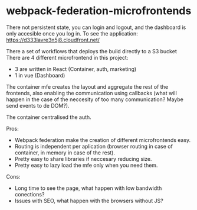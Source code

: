 # webpack-federation-microfrontends

There not persistent state, you can login and logout, and the dashboard is only accesible once you log in. To see the application: https://d333lavre3n5j8.cloudfront.net/

There a set of workflows that deploys the build directly to a S3 bucket
There are 4 different microfrontend in this project:
- 3 are written in React (Container, auth, marketing)
- 1 in vue (Dashboard)

The container mfe creates the layout and aggregate the rest of the frontends, also enabling the communication using callbacks (what will happen in the case of the neccesity of too many communication? Maybe send events to de DOM?).

The container centralised the auth.

Pros:
  - Webpack federation make the creation of different microfrontends easy.
  - Routing is independent per aplication (browser routing in case of container, in memory in case of the rest).
  - Pretty easy to share libraries if neccesary reducing size.
  - Pretty easy to lazy load the mfe only when you need them.

Cons:
  - Long time to see the page, what happen with low bandwidth conections?
  - Issues with SEO, what happen with the browsers without JS? 
